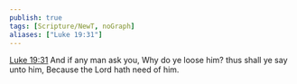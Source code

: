 ```yaml
---
publish: true
tags: [Scripture/NewT, noGraph]
aliases: ["Luke 19:31"]
---
```

[Luke 19:31](https://churchofjesuschrist.org/study/scriptures/nt/luke/19?lang=eng&id=p31#p31) And if any man ask you, Why do ye loose him? thus shall ye say unto him, Because the Lord hath need of him.
